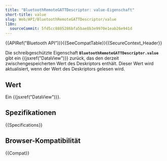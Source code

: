 ```yaml
---
title: "BluetoothRemoteGATTDescriptor: value-Eigenschaft"
short-title: value
slug: Web/API/BluetoothRemoteGATTDescriptor/value
l10n:
  sourceCommit: 5fd5cc8885286bfa5bae8b3e9970e1eab26e941d
---
```


{{APIRef("Bluetooth API")}}{{SeeCompatTable}}{{SecureContext_Header}}

Die schreibgeschützte Eigenschaft **`BluetoothRemoteGATTDescriptor.value`** gibt ein {{jsxref("DataView")}} zurück, das den derzeit zwischengespeicherten Wert des Deskriptors enthält. Dieser Wert wird aktualisiert, wenn der Wert des Deskriptors gelesen wird.

## Wert

Ein {{jsxref("DataView")}}.

## Spezifikationen

{{Specifications}}

## Browser-Kompatibilität

{{Compat}}
